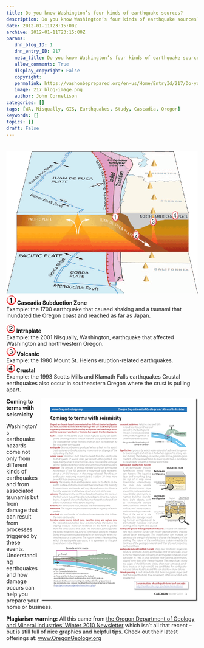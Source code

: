 ```yaml
---
title: Do you know Washington’s four kinds of earthquake sources?
description: Do you know Washington’s four kinds of earthquake sources?
date: 2012-01-11T23:15:00Z
archive: 2012-01-11T23:15:00Z
params:
   dnn_blog_ID: 1
   dnn_entry_ID: 217
   meta_title: Do you know Washington’s four kinds of earthquake sources?
   allow_comments: True
   display_copyright: False
   copyright: 
   permalink: https://vashonbeprepared.org/en-us/Home/EntryId/217/Do-you-know-Washington-rsquo-s-four-kinds-of-earthquake-sources
   image: 217_blog-image.png
   author: John Cornelison
categories: []
tags: [WA, Nisqually, GIS, Earthquakes, Study, Cascadia, Oregon]
keywords: []
topics: []
draft: False
---
```


<div class="wlWriterHeaderFooter" style="padding-bottom: 4px; margin: 0px; padding-left: 0px; padding-right: 0px; float: none; padding-top: 4px;"> </div>
<p><a href="/images/dnnBlog/1/217/Windows-Live-Writer-a74dd31a6c1f_D1B0-Cascadia-Seismic-Zone_2.gif"><img width="664" height="374" title="Cascadia-Seismic-Zone" align="right" style="background-image: none;   margin: 0px 0px 5px 5px; padding-left: 0px; padding-right: 0px; display: inline; float: right;   padding-top: 0px;border: 0px;" alt="Cascadia-Seismic-Zone" src="/images/dnnBlog/1/217/Windows-Live-Writer-a74dd31a6c1f_D1B0-Cascadia-Seismic-Zone_thumb.gif" /></a><strong><a href="/images/dnnBlog/1/217/Windows-Live-Writer-a74dd31a6c1f_D1B0-1_6.gif"><img width="25" height="25" title="1" style="background-image: none;   padding-left: 0px; padding-right: 0px; display: inline;   padding-top: 0px;border: 0px;" alt="1" src="/images/dnnBlog/1/217/Windows-Live-Writer-a74dd31a6c1f_D1B0-1_thumb_2.gif" /></a> Cascadia Subduction Zone <br />
</strong>Example: the 1700 earthquake that caused shaking and a tsunami that inundated the Oregon coast and reached as far as Japan.</p>
<p><strong><a href="/images/dnnBlog/1/217/Windows-Live-Writer-a74dd31a6c1f_D1B0-2_2.gif"><img width="23" height="23" title="2" style="background-image: none;   padding-left: 0px; padding-right: 0px; display: inline;   padding-top: 0px;border: 0px;" alt="2" src="/images/dnnBlog/1/217/Windows-Live-Writer-a74dd31a6c1f_D1B0-2_thumb.gif" /></a> Intraplate <br />
</strong>Example: the 2001 Nisqually, Washington, earthquake that affected Washington and northwestern Oregon.&nbsp; <br />
<strong><a href="/images/dnnBlog/1/217/Windows-Live-Writer-a74dd31a6c1f_D1B0-3_2.gif"><img width="24" height="24" title="3" style="background-image: none;   padding-left: 0px; padding-right: 0px; display: inline;   padding-top: 0px;border: 0px;" alt="3" src="/images/dnnBlog/1/217/Windows-Live-Writer-a74dd31a6c1f_D1B0-3_thumb.gif" /></a> Volcanic</strong> <br />
Example: the 1980 Mount St. Helens eruption-related earthquakes.&nbsp; <br />
<strong><a href="/images/dnnBlog/1/217/Windows-Live-Writer-a74dd31a6c1f_D1B0-4_2.gif"><img width="23" height="23" title="4" style="background-image: none;   padding-left: 0px; padding-right: 0px; display: inline;   padding-top: 0px;border: 0px;" alt="4" src="/images/dnnBlog/1/217/Windows-Live-Writer-a74dd31a6c1f_D1B0-4_thumb.gif" /></a> Crustal <br />
</strong>Example: the 1993 Scotts Mills and Klamath Falls earthquakes Crustal earthquakes also occur in southeastern Oregon where the crust is pulling <br />
apart.</p>
<p><a href="/images/dnnBlog/1/217/Windows-Live-Writer-a74dd31a6c1f_D1B0-CascadiaWinter2010_Page_03_2.png"><img width="413" height="535" title="CascadiaWinter2010_Page_03" align="right" style="background-image: none;   margin: 0px 0px 5px 5px; padding-left: 0px; padding-right: 0px; display: inline; float: right;   padding-top: 0px;border: 0px solid;" alt="CascadiaWinter2010_Page_03" src="/images/dnnBlog/1/217/Windows-Live-Writer-a74dd31a6c1f_D1B0-CascadiaWinter2010_Page_03_thumb.png" /></a><strong>Coming to terms with seismicity</strong></p>
<p>Washington&rsquo;s earthquake hazards come not only from different kinds of earthquakes and from associated tsunamis but from damage that can result from processes <br />
triggered by these events. Understanding earthquakes and how damage occurs can help you prepare your home or business.</p>
<p><strong>Plagiarism warning:</strong> All this came from <a href="http://www.oregongeology.org/sub/quarpub/CascadiaWinter2010.pdf" title="http://www.oregongeology.org/sub/quarpub/CascadiaWinter2010.pdf">the Oregon Department of Geology and Mineral Industries&rsquo; Winter 2010 Newsletter</a> which isn&rsquo;t all that recent &ndash; but is still full of nice graphics and helpful tips. Check out their latest offerings at: <a href="http://www.OregonGeology.org">www.OregonGeology.org</a></p>
